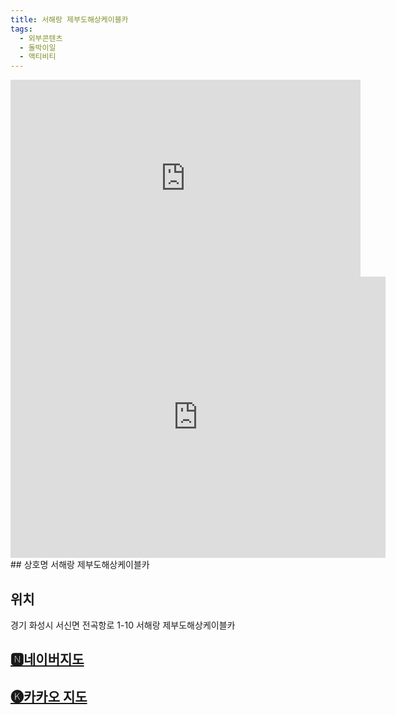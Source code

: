 ```yaml
---
title: 서해랑 제부도해상케이블카
tags:
  - 외부콘텐츠
  - 돌박이일
  - 액티비티
---
```

<iframe width="560" height="315" src="https://www.youtube.com/embed/pwmy-IfpWzA?si=AKyZa57ptP5ncSmV" title="YouTube video player" frameborder="0" allow="accelerometer; autoplay; clipboard-write; encrypted-media; gyroscope; picture-in-picture; web-share" referrerpolicy="strict-origin-when-cross-origin" allowfullscreen></iframe>

<iframe src="https://www.google.com/maps/embed?pb=!1m18!1m12!1m3!1d3178.6853416053373!2d126.64758571184029!3d37.18394817202405!2m3!1f0!2f0!3f0!3m2!1i1024!2i768!4f13.1!3m3!1m2!1s0x357b094b394bc065%3A0xec4febcc69f544b3!2z7KCc67aA64-E7ZW07IOB7LyA7J2067iU7Lm0IOyEnO2VtOuekSDsoITqs6HsoJXrpZjsnqU!5e0!3m2!1sko!2skr!4v1741361034415!5m2!1sko!2skr" width="600" height="450" style="border:0;" allowfullscreen="" loading="lazy" referrerpolicy="no-referrer-when-downgrade"></iframe>
## 상호명
서해랑 제부도해상케이블카

## 위치
경기 화성시 서신면 전곡항로 1-10 서해랑 제부도해상케이블카


## [🅽네이버지도](https://naver.me/GmbMS1sW)

## [🅚카카오 지도](https://place.map.kakao.com/2065421924)